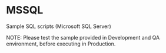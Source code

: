 # MSSQL
Sample SQL scripts (Microsoft SQL Server)

NOTE: Please test the sample provided in Development and QA environment, before executing in Production.
